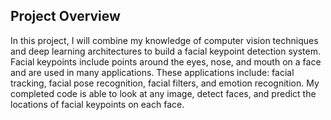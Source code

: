 ## Project Overview

In this project, I will combine my knowledge of computer vision techniques and deep learning architectures to build a facial keypoint detection system. Facial keypoints include points around the eyes, nose, and mouth on a face and are used in many applications. These applications include: facial tracking, facial pose recognition, facial filters, and emotion recognition. My completed code is able to look at any image, detect faces, and predict the locations of facial keypoints on each face.
